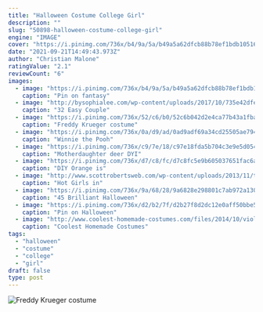 ```yaml
---
title: "Halloween Costume College Girl"
description: ""
slug: "50898-halloween-costume-college-girl"
engine: "IMAGE"
cover: "https://i.pinimg.com/736x/b4/9a/5a/b49a5a62dfcb88b78ef1bdb105169cf3.jpg"
date: "2021-09-21T14:49:43.973Z"
author: "Christian Malone"
ratingValue: "2.1"
reviewCount: "6"
images:
  - image: "https://i.pinimg.com/736x/b4/9a/5a/b49a5a62dfcb88b78ef1bdb105169cf3.jpg"
    caption: "Pin on fantasy"
  - image: "http://bysophialee.com/wp-content/uploads/2017/10/735e42dfe5a2ac27e2bbc100ee77be80.jpg"
    caption: "32 Easy Couple"
  - image: "https://i.pinimg.com/736x/52/c6/b0/52c6b042d2e4ca77b43a1fba6afc0313--freddy-krueger-costume.jpg"
    caption: "Freddy Krueger costume"
  - image: "https://i.pinimg.com/736x/0a/d9/ad/0ad9adf69a34cd25505ae7942c1fad27.jpg"
    caption: "Winnie the Pooh"
  - image: "https://i.pinimg.com/736x/c9/7e/18/c97e18fda5b704c3e9e5d054917a9133--headbands-dyi.jpg"
    caption: "Motherdaughter deer DYI"
  - image: "https://i.pinimg.com/736x/d7/c8/fc/d7c8fc5e9b605037651fac6aa9c60a5c--group-halloween-costumes-group-costumes.jpg"
    caption: "DIY Orange is"
  - image: "http://www.scottrobertsweb.com/wp-content/uploads/2013/11/taco_bell_sauce_packets3.jpg"
    caption: "Hot Girls in"
  - image: "https://i.pinimg.com/736x/9a/68/28/9a6828e298801c7ab972a1306f0fd256.jpg"
    caption: "45 Brilliant Halloween"
  - image: "https://i.pinimg.com/736x/d2/b2/7f/d2b27f8d2dc12e0aff50bbe5e2910ee4--kim-possible-halloween-costumes.jpg"
    caption: "Pin on Halloween"
  - image: "http://www.coolest-homemade-costumes.com/files/2014/10/violet-1.jpg"
    caption: "Coolest Homemade Costumes"
tags:
  - "halloween"
  - "costume"
  - "college"
  - "girl"
draft: false
type: post
---
```



![Freddy Krueger costume](https://i.pinimg.com/736x/52/c6/b0/52c6b042d2e4ca77b43a1fba6afc0313--freddy-krueger-costume.jpg "Freddy Krueger costume")


<!--inArticleAds-->

<!--galleryOne-->


<!--inArticleAds-->

<!--galleryTwo-->


<!--galleryThree-->

